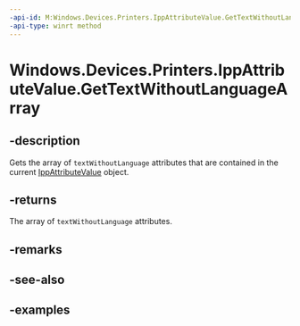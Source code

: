 ```yaml
---
-api-id: M:Windows.Devices.Printers.IppAttributeValue.GetTextWithoutLanguageArray
-api-type: winrt method
---
```


# Windows.Devices.Printers.IppAttributeValue.GetTextWithoutLanguageArray

<!--
public System.Collections.Generic.IList<string> GetTextWithoutLanguageArray ();
-->


## -description

Gets the array of `textWithoutLanguage` attributes that are contained in the current [IppAttributeValue](ippattributevalue.md) object.

## -returns

The array of `textWithoutLanguage` attributes.

## -remarks

## -see-also

## -examples



